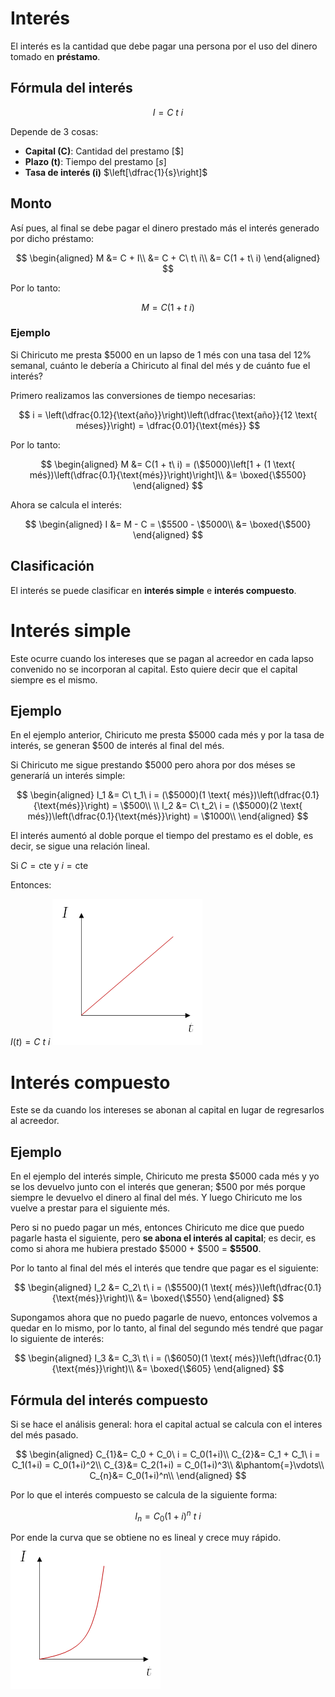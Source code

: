 # Interés
El interés es la cantidad que debe pagar una persona por el uso del dinero tomado en **préstamo**.

## Fórmula del interés

$$
I = C\ t\ i
$$


Depende de 3 cosas:
* **Capital (C)**: Cantidad del prestamo [$\$$]
* **Plazo (t)**: Tiempo del prestamo [$s$]
* **Tasa de interés (i)** $\left[\dfrac{1}{s}\right]$

## Monto
Así pues, al final se debe pagar el dinero prestado más el interés generado por dicho préstamo:

$$
\begin{aligned}
M &= C + I\\
&= C + C\ t\ i\\
&= C(1 +  t\ i)
\end{aligned}
$$

Por lo tanto:

$$
M= C(1 +  t\ i)
$$


### Ejemplo
Si Chiricuto me presta $\$5000$ en un lapso de 1 més con una tasa del 12% semanal, cuánto le debería a Chiricuto al final del més y de cuánto fue el interés?

Primero realizamos las conversiones de tiempo necesarias:

$$
i = \left(\dfrac{0.12}{\text{año}}\right)\left(\dfrac{\text{año}}{12 \text{ méses}}\right) = \dfrac{0.01}{\text{més}}
$$

Por lo tanto:

$$
\begin{aligned}
M &= C(1 + t\ i) = (\$5000)\left[1 + (1 \text{ més})\left(\dfrac{0.1}{\text{més}}\right)\right]\\
&= \boxed{\$5500}
\end{aligned}
$$

Ahora se calcula el interés:

$$
\begin{aligned}
I &= M - C = \$5500 - \$5000\\
&= \boxed{\$500}
\end{aligned}
$$


## Clasificación
El interés se puede clasificar en **interés simple** e **interés compuesto**.

# Interés simple
Este ocurre cuando los intereses que se pagan al acreedor en cada lapso convenido no se incorporan al capital. Esto quiere decir que el capital siempre es el mismo.

## Ejemplo
En el ejemplo anterior, Chiricuto me presta $\$5000$ cada més y por la tasa de interés, se generan $\$500$ de interés al final del més.

Si Chiricuto me sigue prestando $\$5000$ pero ahora por dos méses se generaríá un interés simple:

$$
\begin{aligned}
I_1 &= C\ t_1\ i = (\$5000)(1 \text{ més})\left(\dfrac{0.1}{\text{més}}\right) = \$500\\
\\
I_2 &= C\ t_2\ i = (\$5000)(2 \text{ més})\left(\dfrac{0.1}{\text{més}}\right) = \$1000\\
\end{aligned}
$$


El interés aumentó al doble porque el tiempo del prestamo es el doble, es decir, se sigue una relación lineal.

Si $C=\text{cte}$ y $i=\text{cte}$

Entonces:

$I(t) = C\ t\ i$
![5db3a8fa73d2d3045edb357c7696cc93.png](../../../img/b1e782719bb141ca99b2d497635e69a5.png)

# Interés compuesto
Este se da cuando los intereses se abonan al capital en lugar de regresarlos al acreedor.

## Ejemplo
En el ejemplo del interés simple, Chiricuto me presta $\$5000$ cada més y yo se los devuelvo junto con el interés que generan; $\$500$ por més porque siempre le devuelvo el dinero al final del més. Y luego Chiricuto me los vuelve a prestar para el siguiente més.

Pero si no puedo pagar un més, entonces Chiricuto me dice que puedo pagarle hasta el siguiente, pero **se abona el interés al capital**; es decir, es como si ahora me hubiera prestado $\$5000$ + $\$500$ = **$\$5500$**.

Por lo tanto al final del més el interés que tendre que pagar es el siguiente:

$$
\begin{aligned}
I_2 &= C_2\ t\ i = (\$5500)(1 \text{ més})\left(\dfrac{0.1}{\text{més}}\right)\\
&= \boxed{\$550}
\end{aligned}
$$


Supongamos ahora que no puedo pagarle de nuevo, entonces volvemos a quedar en lo mismo, por lo tanto, al final del segundo més tendré que pagar lo siguiente de interés:

$$
\begin{aligned}
I_3 &= C_3\ t\ i = (\$6050)(1 \text{ més})\left(\dfrac{0.1}{\text{més}}\right)\\
&= \boxed{\$605}
\end{aligned}
$$

## Fórmula del interés compuesto
Si se hace el análisis general:
hora el capital actual se calcula con el interes del més pasado.

$$
\begin{aligned}
C_{1}&= C_0 + C_0\ i = C_0(1+i)\\
C_{2}&= C_1 + C_1\ i = C_1(1+i) = C_0(1+i)^2\\
C_{3}&= C_2(1+i) = C_0(1+i)^3\\
&\phantom{=}\vdots\\
C_{n}&= C_0(1+i)^n\\
\end{aligned}
$$


Por lo que el interés compuesto se calcula de la siguiente forma:

$$
I_n = C_0(1+i)^n\ t \ i
$$

Por ende la curva que se obtiene no es lineal y crece muy rápido.
![35025176d20fc013e1e4ae5e684d8ceb.png](../../../img/7ac011f7fc794d4fbaf22c5a84c03bee.png)